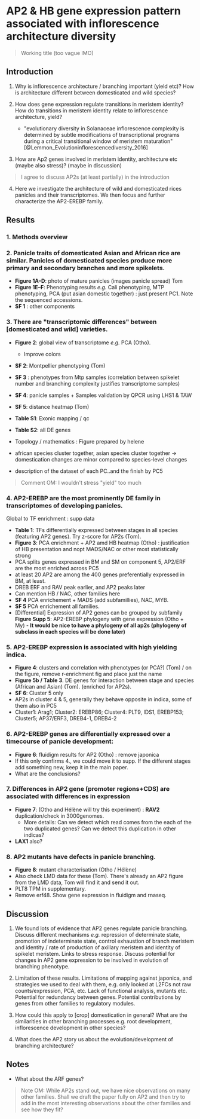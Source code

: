 
# AP2 & HB gene expression pattern associated with inflorescence architecture diversity

> Working title (too vague IMO)
 
## Introduction

1. Why is inflorescence architecture / branching important (yield etc)? How is architecture different between domesticated and wild species?

2. How does gene expression regulate transitions in meristem identity? How do transitions in meristem identity relate to inflorescence architecture, yield?
    - "evolutionary diversity in Solanaceae inflorescence complexity is determined by subtle modifications of transcriptional programs during a critical transitional window of meristem maturation" [@Lemmon_Evolutioninflorescencediversity_2016]

3. How are Ap2 genes involved in meristem identity, architecture etc (maybe also stress)? (maybe in discussion)

> I agree to discuss AP2s (at least partially) in the introduction

4. Here we investigate the architecture of wild and domesticated rices panicles and their transcriptomes. We then focus and further characterize the AP2-EREBP family.

## Results

### 1. Methods overview

### 2. Panicle traits of domesticated Asian and African rice are similar. Panicles of domesticated species produce more primary and secondary branches and more spikelets.
- **Figure 1A–D**: photo of mature panicles (images panicle spread) Tom
- **Figure 1E–F**: Phenotyping results *e.g.* Cali phenotyping, MTP phenotyping, PCA (put asian domestic together) : just present PC1. Note the sequenced accessions.
- **SF 1** : other components

### 3. There are "transcriptomic differences" between [domesticated and wild] varieties.
- **Figure 2**: global view of transcriptome *e.g.* PCA (Otho).
    - Improve colors
- **SF 2**: Montpellier phenotyping (Tom)
- **SF 3** : phenotypes from Mtp samples (correlation between spikelet number and branching complexity justifies transcriptome samples)
- **SF 4**: panicle samples + Samples validation by QPCR using LHS1 & TAW
- **SF 5**: distance heatmap (Tom)
- **Table S1**: Exonic mapping / qc
- **Table S2**: all DE genes
- Topology / mathematics : Figure prepared by helene

- african species cluster together, asian species cluster together -> domestication changes are minor compared to species-level changes
- description of the dataset of each PC..and the finish by PC5

> Comment OM: I wouldn't stress "yield" too much

### 4. AP2-EREBP are the most prominently DE family in transcriptomes of developing panicles.

Global to TF enrichment : supp data

- **Table 1**: TFs differentially expressed between stages in all species (featuring AP2 genes). Try z-score for AP2s (Tom).
- **Figure 3**: PCA enrichment + AP2 amd HB heatmap (Otho) : justification of HB presentation and nopt MADS/NAC or other most statistically strong
- PCA splits genes expressed in BM and SM on component 5, AP2/ERF are the most enriched across PC5
- at least 20 AP2 are among the 400 genes preferentially expressed in BM, at least.
- DREB ERF and RAV peak earlier, and AP2 peaks later
- Can mention HB / NAC, other families here
- **SF 4** PCA enrichement + MADS (add subfamillies), NAC, MYB.
- **SF 5** PCA enrichement all families.
- [Differential] Expression of AP2 genes can be grouped by subfamily **Figure Supp  5**: AP2-EREBP phylogeny with gene expression (Otho + My) - **It would be nice to have a phylogeny of all ap2s (phylogeny of subclass in each species will be done later)**

### 5. AP2-EREBP expression is associated with high yielding indica.
- **Figure 4**: clusters and correlation with phenotypes (or PCA?) (Tom) / on the figure, remove r-enrichment fig and place just the name
- **Figure 5b / Table 3**. DE genes for interaction between stage and species (African and Asian) (Tom). (enriched for AP2s).
- **SF 6**: Cluster 5 only
- AP2s in cluster 4 & 5, generally they behave opposite in indica, some of them also in PC5
- Cluster1: Arag1; Cluster2: EREBP86; Cluster4: PLT9, IDS1, EREBP153; Cluster5; AP37/ERF3, DREB4-1, DREB4-2

### 6. AP2-EREBP genes are differentially expressed over a timecourse of panicle development:
- **Figure 6**: fluidigm results for AP2 (Otho) : remove japonica
- If this only confirms 4., we could move it to supp. If the different stages add something new, keep it in the main paper.
- What are the conclusions?

### 7. Differences in AP2 gene (promoter regions+CDS) are associated with differences in expression
- **Figure 7**: (Otho and Hélène will try this experiment) : **RAV2** duplication/check in 3000genomes.
  - More details: Can we detect which read comes from the each of the two duplicated genes? Can we detect this duplication in other indicas?
- **LAX1** also?

### 8. AP2 mutants have defects in panicle branching.
- **Figure 8**: mutant characterisation (Otho / Hélène)
- Also check LMD data for these (Tom). There's already an AP2 figure from the LMD data, Tom will find it and send it out.
- PLT8 TPM in supplementary.
- Remove erf48. Show gene expression in fluidigm and rnaseq.

## Discussion

1. We found lots of evidence that AP2 genes regulate panicle branching. Discuss different mechanisms *e.g.* repression of determinate state, promotion of indeterminate state, control exhaustion of branch meristem and identity / rate of production of axillary meristem and identity of spikelet meristem. Links to stress response. Discuss potential for changes in AP2 gene expression to be involved in evolution of branching phenotype.

2. Limitation of these results. Limitations of mapping against japonica, and strategies we used to deal with them, e.g. only looked at L2FCs not raw counts/expression, PCA, etc. Lack of functional analysis, mutants etc. Potential for redundancy between genes. Potential contributions by genes from other families to regulatory modules.

3. How could this apply to [crop] domestication in general? What are the similarities in other branching processes e.g. root development, inflorescence development in other species?

4. What does the AP2 story us about the evolution/development of branching architecture?

## Notes

- What about the ARF genes?

> Note OM: While AP2s stand out, we have nice observations on many other families. Shall we draft the paper fully on AP2 and then try to add in the most interesting observations about the other families and see how they fit?
